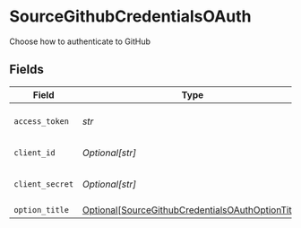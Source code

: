 # SourceGithubCredentialsOAuth

Choose how to authenticate to GitHub


## Fields

| Field                                                                                                               | Type                                                                                                                | Required                                                                                                            | Description                                                                                                         |
| ------------------------------------------------------------------------------------------------------------------- | ------------------------------------------------------------------------------------------------------------------- | ------------------------------------------------------------------------------------------------------------------- | ------------------------------------------------------------------------------------------------------------------- |
| `access_token`                                                                                                      | *str*                                                                                                               | :heavy_check_mark:                                                                                                  | OAuth access token                                                                                                  |
| `client_id`                                                                                                         | *Optional[str]*                                                                                                     | :heavy_minus_sign:                                                                                                  | OAuth Client Id                                                                                                     |
| `client_secret`                                                                                                     | *Optional[str]*                                                                                                     | :heavy_minus_sign:                                                                                                  | OAuth Client secret                                                                                                 |
| `option_title`                                                                                                      | [Optional[SourceGithubCredentialsOAuthOptionTitle]](../../models/shared/sourcegithubcredentialsoauthoptiontitle.md) | :heavy_minus_sign:                                                                                                  | N/A                                                                                                                 |